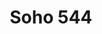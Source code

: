 ---
layout: place
title: "Soho 544"
permalink: /south-carolina/conway/soho-544.html
stateAbbr: SC
stateName: South Carolina
cityName: Conway
seo:
  name: "Soho 544"
  type: Restaurant
  links: https://soho544.ordering.ordercounter.com/
description: "Soho 544 serves delicious sushi in Conway, South Carolina. Try fresh Japanese dishes for a great dining experience. Available for takeout, delivery, lunch, and dinner."
place_id: ChIJCUNa7DITAIkReCub6Ro6tYU
photos:
  - name: >-
      places/ChIJCUNa7DITAIkReCub6Ro6tYU/photos/AeeoHcLN6Rh0OSgpLmTcjULLGWfXVkH2bxXqUh0JtYIJeRYdBuOX3LU7Cao4eOOY1eTXiZFsp_5Qk7WSeMb7iwcH1rf7YgBEYNQTyKl_7I62vnqHyScpEt-cvdDK3vzeCwmxI8GDOkO_UrA_dItK_j0HcxxxJFN1b_YSzi5A2EbcSMtsn5raWlWcW0HbTBYhtihxDd2zhhZGA881qV8hwKGu8IbI7lYPdEglymS0Hn42JUy6RwHuks9vMj2SmhFz4weouqEFOB-3p1K6xwEKfzo9Al2F7UI0kcqY3farSLV7Lc9yDQg5x1UIzkrGP_vRKPCRsMzSibPAHs-g4gizl1MbLmabmT0a2MPDdAS5Gap3Y4xXFGeeycPDIIYj_2e6j5DajfvZvH7U5a3RutjK0CCS5oz4S1vrfX9LJWnedVhXhxE
    widthPx: 4000
    heightPx: 3000
    authorAttributions:
      - displayName: Lawrence Bell
        uri: https://maps.google.com/maps/contrib/117960176911884470384
        photoUri: >-
          https://lh3.googleusercontent.com/a-/ALV-UjUfzm5FTN9Aw671TQnHNWgVbIUy1nWWbcwVlb1sMiLPcAQjDxTf=s100-p-k-no-mo
    flagContentUri: >-
      https://www.google.com/local/imagery/report/?cb_client=maps_api_places.places_api&image_key=!1e10!2sCIHM0ogKEICAgIDm1JOlaA&hl=en-US
    googleMapsUri: >-
      https://www.google.com/maps/place//data=!3m4!1e2!3m2!1sCIHM0ogKEICAgIDm1JOlaA!2e10!4m2!3m1!1s0x89001332ec5a4309:0x85b53a1ae99b2b78
  - name: >-
      places/ChIJCUNa7DITAIkReCub6Ro6tYU/photos/AeeoHcIEXF4dJ2zPEAuDqrst7Q4MwVGnRBULLNDozC6YFMO7XJtym5IOdJA61WSAALFmq9syw1GFOi6tgxSbI34tAF3KyXbfM5Af0AjzMs72xojzy5MZBwmIyRtz-E23h7esY6fy7uBgi3fy8nBsFXfEJR1cRUTi_DYdBFW_gkYjJQ44gANH0bkVS2ns7ypsxhvr_zG7eDOH0qiJAP5X4S3zzOpof_Xbu4xpHAgSGJIv4-BafL6WFdmYL6gEair8_GI9cKJL7OD-R5qdYAiy7EDzT1ZSYAnQPeKy-CzH8a4VOwdMRvXRYF0nmKeCMbBWJhetxx3U-Mo3hgkZSjmTM-TqIFwfCyFH479rEgxoxYMRyiTOylFKl7GC2GMqr-juYgDyiNwFRWLdXu3PJW4r1TD7MgjktNWREWl5bIqzpZbLFS5koFQ
    widthPx: 3024
    heightPx: 4032
    authorAttributions:
      - displayName: Eve Mahon
        uri: https://maps.google.com/maps/contrib/106541570891679316643
        photoUri: >-
          https://lh3.googleusercontent.com/a-/ALV-UjUo_wwY6bMuA_SIIIJ7ENicLKpzCys1VsuyLEV5C9m0ZoeW_x3abA=s100-p-k-no-mo
    flagContentUri: >-
      https://www.google.com/local/imagery/report/?cb_client=maps_api_places.places_api&image_key=!1e10!2sCIHM0ogKEICAgICZiZCIvwE&hl=en-US
    googleMapsUri: >-
      https://www.google.com/maps/place//data=!3m4!1e2!3m2!1sCIHM0ogKEICAgICZiZCIvwE!2e10!4m2!3m1!1s0x89001332ec5a4309:0x85b53a1ae99b2b78
  - name: >-
      places/ChIJCUNa7DITAIkReCub6Ro6tYU/photos/AeeoHcJ9TJZZNmgC5CXsIljZlcEfLtossuAR_OQqnEYtqCq24KJFDpovMvF1zWtmGNx6yuIqdT8s1EWgVDfaHuk3aY_0lrGd_mtyrKDrwv-AIEvHNs7tO_q2ieqvikGhb-Me7h-gwHFuPPk2P_7SFOzAfOF30em27FQFhB_l3LkPNeIaptMZ3VDHJU9TA1fdRalCsV0L-HRBjYToPdHaBF9N5YI6ukNGddfg508sSiKwmoLdkMclchSJiCeqjPwmIffdq01vAThVz_byA3z5VjRNT4rPxJZ5h41OQWPub8alo3fRL7203eAArVBEFvVQQsRfAqeLMM40Kqf2gU5_o3_xQnbiUKBj0fdAb-0QCKfPmhUJjAHm9GMwa5FHOCorB5UwD_uytkn5yLt-P5mfa6EOO7_rjabJeOcIuSs4P-Syh7PVYGY
    widthPx: 1713
    heightPx: 1284
    authorAttributions:
      - displayName: Helen Brown
        uri: https://maps.google.com/maps/contrib/118275707897534948962
        photoUri: >-
          https://lh3.googleusercontent.com/a/ACg8ocLOSPKdVD4ONkWZQmGCFLxIQy4gBmVQAa8zWAC8qeY7tON2WA=s100-p-k-no-mo
    flagContentUri: >-
      https://www.google.com/local/imagery/report/?cb_client=maps_api_places.places_api&image_key=!1e10!2sCIHM0ogKEICAgICz_OK57QE&hl=en-US
    googleMapsUri: >-
      https://www.google.com/maps/place//data=!3m4!1e2!3m2!1sCIHM0ogKEICAgICz_OK57QE!2e10!4m2!3m1!1s0x89001332ec5a4309:0x85b53a1ae99b2b78
  - name: >-
      places/ChIJCUNa7DITAIkReCub6Ro6tYU/photos/AeeoHcI5ckDt6yk7kwneEs33_Nz4IM2EhYBjPjA7mv4HyGOotkClBM_FBNwcsrb075b1AIkI8ABwV4UnCnEPs3DDSIlbWTZ2DLEBN1p20-pj-U2C__d0cR6WwpmWGtIpxkljrDqGkoRkbCuhK2i5040MsWoOAeY-2VjV0JTsvkGdm0dt4DjIgquqFqnM5ZKb-LdJRWJapMRHLMG7sKvAq383aHfOAvDHSXaxv0v_Yus3t-KIdJKJl0DsFRVclTR7CR372aOctuGgR-uFPDrahhXUlMmZBvaABNTOcgvdULWmXt0UjdcZ0ty3dqZ2UG868Zs7hcWkFKITSecjfjx_sHY1PdGGMVTPgYJV1mMfiORvsNpsKDZ0BhNTXV-EKQqO6yuV2sw9s6XNoh3zQUSaDEcB2Z0HNF9VPcQ9oz8kAnBQVV8
    widthPx: 3024
    heightPx: 4032
    authorAttributions:
      - displayName: Tia Rangel
        uri: https://maps.google.com/maps/contrib/107837082075456308873
        photoUri: >-
          https://lh3.googleusercontent.com/a/ACg8ocJd2sTqlLfIsoaGMW445TdH4ZRVn43IvRu3lAkBJUhIl51HhA=s100-p-k-no-mo
    flagContentUri: >-
      https://www.google.com/local/imagery/report/?cb_client=maps_api_places.places_api&image_key=!1e10!2sCIHM0ogKEICAgICb_I7zEw&hl=en-US
    googleMapsUri: >-
      https://www.google.com/maps/place//data=!3m4!1e2!3m2!1sCIHM0ogKEICAgICb_I7zEw!2e10!4m2!3m1!1s0x89001332ec5a4309:0x85b53a1ae99b2b78
  - name: >-
      places/ChIJCUNa7DITAIkReCub6Ro6tYU/photos/AeeoHcLDPnv8_219E0WMd71XVuV3h6tIXymQ2SxxHh9zXIxrm5Q0EpCubJcCVTz0ArAveXpweOAJ9LZWmZbqr3awiVSSat6gL0HVQgsWsJoTTUwNKu8pmA3lcd3w3-LaNHNLvhMcEz1R2bkWsVp9ZShoFIdRlwRDnkoERZwzdspLUoyg4TXOp72eTJvfKFcKf5BUrnOAEPWxWBq6H7UvE1Vvt8AZn1KZbvqlFr2HoURx__VROJLQrC0H3qtdMLLk21s84DzSz0FMn32YjlzOu6tsBApkAlp43qpGrFKAX0ccx7_SJxfTg0djg_jTRklxz5UXHN8xgj8xd9T_DBm_HXNIJyCNM5csH2IlN5VQP8pEDqq4QcElQQIRITK65XI2sKZ-87Wgxvpyr3C-WZP5zHC4RTrRtsN5QNqAKRV-WaN4tFN-tZJ1
    widthPx: 3024
    heightPx: 4032
    authorAttributions:
      - displayName: Noetia Flo
        uri: https://maps.google.com/maps/contrib/111479928387041832185
        photoUri: >-
          https://lh3.googleusercontent.com/a-/ALV-UjVMc1XnZCV1ECn4rIySoLYhhdlO0pTNX-q-XLk4tSvStmOi1fVw=s100-p-k-no-mo
    flagContentUri: >-
      https://www.google.com/local/imagery/report/?cb_client=maps_api_places.places_api&image_key=!1e10!2sCIHM0ogKEICAgID_sbqarwE&hl=en-US
    googleMapsUri: >-
      https://www.google.com/maps/place//data=!3m4!1e2!3m2!1sCIHM0ogKEICAgID_sbqarwE!2e10!4m2!3m1!1s0x89001332ec5a4309:0x85b53a1ae99b2b78
  - name: >-
      places/ChIJCUNa7DITAIkReCub6Ro6tYU/photos/AeeoHcKGDJdGsaOtNaXhHkp0iJXH3Ia-FQYNozmQVuheXQk7vs2faKX8Wz26MbVM9cdWJ7gvrRcteiA2EeS6DDWXmheOwpCxuyuiI25LKpc6DBggiwfVFi4NDlTfUdiaZJk5tulo8hE8e0Oj0TVjchmBu4HkbCO2cg3mf-b8FLCc2IJAmXA3P9ycQKN0b3ixalYIakzbh6pXskRhko20SfkCwNXo6mWRXVXOVypvMvMA7PbS8Z99dVKFCLuL6FE42i4teWO843wH5HwitKluYB8YcX9aysvKoOVI0Lbfx8hprSg8h90ofxZszCyRdEhLbfJA8lZlTvbzrXsIncjf3hCo7zmLEGK6ufCvaPRviQffVxkwj9-lyksuRdR_seVqfizL8cJP8qMffO3mzp5kzCGguCvXoj7dYaki-VovKw7wwV-8yQ
    widthPx: 3024
    heightPx: 4032
    authorAttributions:
      - displayName: ShellySoza
        uri: https://maps.google.com/maps/contrib/109033649915666539580
        photoUri: >-
          https://lh3.googleusercontent.com/a-/ALV-UjUbTFljMYGbjQXVoMRDk_pyRi7PTMCzl7o_wewOTEYxE47ZLJsFJg=s100-p-k-no-mo
    flagContentUri: >-
      https://www.google.com/local/imagery/report/?cb_client=maps_api_places.places_api&image_key=!1e10!2sCIHM0ogKEICAgICKn7eSWA&hl=en-US
    googleMapsUri: >-
      https://www.google.com/maps/place//data=!3m4!1e2!3m2!1sCIHM0ogKEICAgICKn7eSWA!2e10!4m2!3m1!1s0x89001332ec5a4309:0x85b53a1ae99b2b78
  - name: >-
      places/ChIJCUNa7DITAIkReCub6Ro6tYU/photos/AeeoHcI3ZskGrv3or8wyEqkFCp5huLSqhq1HfKRYs-E1sIFPAuvGS-KEXIqsGpAb359-kb5H5ddfa4pF73uG_STV8qSkuUsbKKeilYDbCNRHqqK2uWSPIcy__HZWpnFP8eVA8RVDlvLJcaoJBzg4LyjoYoJoF3h0aZIplzBgdqFN38Df1hWP0yBZpLWdmtrnjZzmuBnUbMcS_vkj09xFgjKe-xU99zD4rqEE2z4O7tvaG8RJCUj-YBv7hnAQPuIHUS6YEMzwS-ZvVix9xDR3LlvQO6aqpasdxPYX4Pc4hQs5JEbr4Lf51SJKQsbG1lIiGbp-EYNFULBUIHzeU2CIeeujlOPkXm16AksoogCz0B-nE6Tqtt1A38SSrc2tJ_cnXjAgRsyKiCpVpBh5xrREbuN1XfOCp3soOZsL1bTmlXCGiYQOwQjV
    widthPx: 1080
    heightPx: 1920
    authorAttributions:
      - displayName: L Br NY
        uri: https://maps.google.com/maps/contrib/102208986774967858696
        photoUri: >-
          https://lh3.googleusercontent.com/a-/ALV-UjXIRBEPruRBd0CKuBnv8i1jlJaMAPkFy8bGbhPWx1eYvXrmDQ6yWg=s100-p-k-no-mo
    flagContentUri: >-
      https://www.google.com/local/imagery/report/?cb_client=maps_api_places.places_api&image_key=!1e10!2sCIHM0ogKEICAgICh24ulmAE&hl=en-US
    googleMapsUri: >-
      https://www.google.com/maps/place//data=!3m4!1e2!3m2!1sCIHM0ogKEICAgICh24ulmAE!2e10!4m2!3m1!1s0x89001332ec5a4309:0x85b53a1ae99b2b78
  - name: >-
      places/ChIJCUNa7DITAIkReCub6Ro6tYU/photos/AeeoHcIQJVpG20ST156lQ1Qb5d1njrVOUUuhtMg6R_MX3kIEVSaDG-NERTguTPixgb3A48DJKZbgjJX7ODw-bTYj1ergc6zHN_2d2gC0EU0N8un9SJjJYLo_xIkXKTNvLz702H-XKSPgOrfO9OANzQQf2CiIeLogs2iDpqMzx7thSEElI2cvb_kWo1HuSeT4RDjtpwBoR74qqoGY5j1V-q-NC8svjbWRIh25Y0TBkXaXdJQxneT_9mk-Kkl8yV7qymi3yNnZ2Yw-Iq_LZozoxn_qGKn1O-1cpwWUjdodd4nezU2MSYDtv8Da4kHdX2numIuXYi2D0gzK2AIelgjvL-BNGHzIImZyhqkAmUGj-xag0dChAwYYIMKAHUY2PcE0bB0i26VWxwwrV6TEx4uKfu2qbAz0Q7lWMMVk1aToGVyDkEkWDwU
    widthPx: 3024
    heightPx: 4032
    authorAttributions:
      - displayName: Kisa
        uri: https://maps.google.com/maps/contrib/100443063452918796001
        photoUri: >-
          https://lh3.googleusercontent.com/a-/ALV-UjWoMn6Shd_NUeEI0mHrY8fT6b2Waw3IYnRgRSodi1MGaTOYM7wX=s100-p-k-no-mo
    flagContentUri: >-
      https://www.google.com/local/imagery/report/?cb_client=maps_api_places.places_api&image_key=!1e10!2sCIHM0ogKEICAgIDapMejiAE&hl=en-US
    googleMapsUri: >-
      https://www.google.com/maps/place//data=!3m4!1e2!3m2!1sCIHM0ogKEICAgIDapMejiAE!2e10!4m2!3m1!1s0x89001332ec5a4309:0x85b53a1ae99b2b78
  - name: >-
      places/ChIJCUNa7DITAIkReCub6Ro6tYU/photos/AeeoHcLhTjKf70RyrFhT5RHeYFXGppowhZNgfFAWS4yeGr7xXw28Gpc88gb8C18e-6HU4IU2kBOU4zGft5LdJH2tdaWnggrblqcWwQKSEnGqswh54sKZWlRNc8J0YvmAc-zai07Dd3BKK9M7oDg862ckFA8nZVRICsIv5iumthIBENaT5888mvpTDd7Gux52C_jY8Xg_Xm1NenPmLUFpxwKfGzNehNB8OpjG1k4L6UqHSLaaq8I8WFyZbc5pGoXZaZtIa-Uv67BsWqbRd_VZikVhA1ZHg20mHcMUD7j_l2geU5-5PKzYW9YmulcopSz0S_8nLm6-RGeUSOQLEpoM2yK376I_DLfTIA6zNatg7ZUz7it95pbfzTO2NBrnxamvNyIeZuWs0N9rrOtCeqA3y8Lb6nuK6jwYdKLtquAFewqreHc
    widthPx: 4032
    heightPx: 3024
    authorAttributions:
      - displayName: Joanna Dodd
        uri: https://maps.google.com/maps/contrib/109041743901583573681
        photoUri: >-
          https://lh3.googleusercontent.com/a-/ALV-UjUqK_Ro6S53moieh85slJe_RvjSP29-5HJ5XFuPu5rIgOv5nT0k=s100-p-k-no-mo
    flagContentUri: >-
      https://www.google.com/local/imagery/report/?cb_client=maps_api_places.places_api&image_key=!1e10!2sCIHM0ogKEICAgIDR7NPCQg&hl=en-US
    googleMapsUri: >-
      https://www.google.com/maps/place//data=!3m4!1e2!3m2!1sCIHM0ogKEICAgIDR7NPCQg!2e10!4m2!3m1!1s0x89001332ec5a4309:0x85b53a1ae99b2b78
  - name: >-
      places/ChIJCUNa7DITAIkReCub6Ro6tYU/photos/AeeoHcJjmTB5cAVYJ1UR9gNWlr1RqOpkvu7BsAvanD7O89Ef0hpChTGLicpKhDsPDXoTf7I31tBveIGnVEgrg0RAxU-F7SRjwN1HGbr847I4DAxIuoDUQTzJAG8HpXrsOCqBCKcpxZqHTEwz7Wt0A8kiRqhYUUY3_8__Na8ZUbJMLmPVNRxeg7sZz4iUvIdh1WIf7reTEfv_0CYIAD03TDigqLuC67nzn7Wb5RodeS7-kkrgDsvIHphn0QLvs_f9OuGrb2ePDIrHFcp9OuNI2EE919gvd11FychzhwTYdbkZNNi-AJrmweAn7O3SWoD363RA9RODN3JNpTGmtM8ZrEsZWmX7GCSI1b-HHhC0h0nKnRxikVo5TIr2sjEru833kEJ75Yw6so8JQFdiMBmN4lsleKGWxoFQqg3upcE0jEEndincLJPS
    widthPx: 3024
    heightPx: 4032
    authorAttributions:
      - displayName: Eve Mahon
        uri: https://maps.google.com/maps/contrib/106541570891679316643
        photoUri: >-
          https://lh3.googleusercontent.com/a-/ALV-UjUo_wwY6bMuA_SIIIJ7ENicLKpzCys1VsuyLEV5C9m0ZoeW_x3abA=s100-p-k-no-mo
    flagContentUri: >-
      https://www.google.com/local/imagery/report/?cb_client=maps_api_places.places_api&image_key=!1e10!2sCIHM0ogKEICAgICF6PjOuAE&hl=en-US
    googleMapsUri: >-
      https://www.google.com/maps/place//data=!3m4!1e2!3m2!1sCIHM0ogKEICAgICF6PjOuAE!2e10!4m2!3m1!1s0x89001332ec5a4309:0x85b53a1ae99b2b78
address: 1300 SC-544, Conway, SC 29526, USA
street: 1300 SC-544
city: Conway
state: SC
zip: '29526'
country: USA
neighborhood: null
latitude: '33.783022'
longitude: '-79.021655'
accessibility_options:
  wheelchairAccessibleParking: true
  wheelchairAccessibleEntrance: true
  wheelchairAccessibleRestroom: true
  wheelchairAccessibleSeating: true
business_status: OPERATIONAL
name: Soho 544
google_maps_links:
  directionsUri: >-
    https://www.google.com/maps/dir//''/data=!4m7!4m6!1m1!4e2!1m2!1m1!1s0x89001332ec5a4309:0x85b53a1ae99b2b78!3e0
  placeUri: https://maps.google.com/?cid=9634670865091865464
  writeAReviewUri: >-
    https://www.google.com/maps/place//data=!4m3!3m2!1s0x89001332ec5a4309:0x85b53a1ae99b2b78!12e1
  reviewsUri: >-
    https://www.google.com/maps/place//data=!4m4!3m3!1s0x89001332ec5a4309:0x85b53a1ae99b2b78!9m1!1b1
  photosUri: >-
    https://www.google.com/maps/place//data=!4m3!3m2!1s0x89001332ec5a4309:0x85b53a1ae99b2b78!10e5
primary_type: Sushi Restaurant
opening_hours:
  regular: null
  current: null
secondary_opening_hours:
  regular:
    weekdayDescriptions: null
    type: null
  current:
    weekdayDescriptions: null
    type: null
phone: (843) 347-7600
price_level: PRICE_LEVEL_MODERATE
price_range: $10 &ndash; $20
rating: '4.0'
rating_count: 391
website: https://soho544.ordering.ordercounter.com/
reviews:
  - name: >-
      places/ChIJCUNa7DITAIkReCub6Ro6tYU/reviews/ChdDSUhNMG9nS0VJQ0FnSURfc2JxYWp3RRAB
    relativePublishTimeDescription: 2 months ago
    rating: 1
    text:
      text: >-
        When we walked in it smelled like cigarettes and smoke in the air, we
        should have left but we gave it a shot anyways because the SoHo in
        Myrtle Beach is excellent. I attached photos of everything we left at
        the table. The food was horrible. I let the waitress know that the sushi
        roll had a foul taste to it, like rotten fish and she apologized but did
        not remove it from our bill. Pad Tai was sickly sweet and we couldn’t
        eat anything but the chicken in it. The vegetables were slimy as well.
        Rice was fine. We arrived at around 7:20pm and didn’t receive our food
        until 8pm. To wait 40minutes for garbage is crazy. Management needs to
        do something because on a Friday night, slow service, no customers in
        the building and awful food? I would be ashamed. $90 down the drain.
      languageCode: en
    originalText:
      text: >-
        When we walked in it smelled like cigarettes and smoke in the air, we
        should have left but we gave it a shot anyways because the SoHo in
        Myrtle Beach is excellent. I attached photos of everything we left at
        the table. The food was horrible. I let the waitress know that the sushi
        roll had a foul taste to it, like rotten fish and she apologized but did
        not remove it from our bill. Pad Tai was sickly sweet and we couldn’t
        eat anything but the chicken in it. The vegetables were slimy as well.
        Rice was fine. We arrived at around 7:20pm and didn’t receive our food
        until 8pm. To wait 40minutes for garbage is crazy. Management needs to
        do something because on a Friday night, slow service, no customers in
        the building and awful food? I would be ashamed. $90 down the drain.
      languageCode: en
    authorAttribution:
      displayName: Noetia Flo
      uri: https://www.google.com/maps/contrib/111479928387041832185/reviews
      photoUri: >-
        https://lh3.googleusercontent.com/a-/ALV-UjVMc1XnZCV1ECn4rIySoLYhhdlO0pTNX-q-XLk4tSvStmOi1fVw=s128-c0x00000000-cc-rp-mo
    publishTime: '2025-01-25T01:25:59.237601Z'
    flagContentUri: >-
      https://www.google.com/local/review/rap/report?postId=ChdDSUhNMG9nS0VJQ0FnSURfc2JxYWp3RRAB&d=17924085&t=1
    googleMapsUri: >-
      https://www.google.com/maps/reviews/data=!4m6!14m5!1m4!2m3!1sChdDSUhNMG9nS0VJQ0FnSURfc2JxYWp3RRAB!2m1!1s0x89001332ec5a4309:0x85b53a1ae99b2b78
  - name: >-
      places/ChIJCUNa7DITAIkReCub6Ro6tYU/reviews/ChdDSUhNMG9nS0VJQ0FnSUNuM2JpTDdRRRAB
    relativePublishTimeDescription: 6 months ago
    rating: 3
    text:
      text: >-
        Completely average, long wait time for the food considering no one was
        there when I arrived. Service was good from 2/3 employees, the third was
        a bit rough around the edges, but nothing I'm not used to. If the food
        was stellar I wouldn't be so picky, but I would say it's just okay.
        Nothing crazy, I'd come back if I was in the area, but it's nothing
        special.
      languageCode: en
    originalText:
      text: >-
        Completely average, long wait time for the food considering no one was
        there when I arrived. Service was good from 2/3 employees, the third was
        a bit rough around the edges, but nothing I'm not used to. If the food
        was stellar I wouldn't be so picky, but I would say it's just okay.
        Nothing crazy, I'd come back if I was in the area, but it's nothing
        special.
      languageCode: en
    authorAttribution:
      displayName: Ryan De La Luz
      uri: https://www.google.com/maps/contrib/116448616144011897151/reviews
      photoUri: >-
        https://lh3.googleusercontent.com/a-/ALV-UjV9KxQG5xvOaJKlaQysfrn_KmRNENAD_OoKAld_iUC41MXVPHvFIA=s128-c0x00000000-cc-rp-mo-ba6
    publishTime: '2024-09-28T21:12:13.621578Z'
    flagContentUri: >-
      https://www.google.com/local/review/rap/report?postId=ChdDSUhNMG9nS0VJQ0FnSUNuM2JpTDdRRRAB&d=17924085&t=1
    googleMapsUri: >-
      https://www.google.com/maps/reviews/data=!4m6!14m5!1m4!2m3!1sChdDSUhNMG9nS0VJQ0FnSUNuM2JpTDdRRRAB!2m1!1s0x89001332ec5a4309:0x85b53a1ae99b2b78
  - name: >-
      places/ChIJCUNa7DITAIkReCub6Ro6tYU/reviews/ChdDSUhNMG9nS0VJQ0FnTUR3ei1LQjFnRRAB
    relativePublishTimeDescription: 2 weeks ago
    rating: 1
    text:
      text: >-
        Smells like an ashtray in this restaurant.  The attached bar allows
        smoking inside.  The only separation between the restaurant and bar is a
        partial wall that doesn't go to the ceiling.  This gap allows smoke to
        fill the restaurant.  I had to shower when I got home to get the smell
        off of me.

        The service was great and the food was good.  However, I wouldn't
        recommend this place, nor will I ever go back.
      languageCode: en
    originalText:
      text: >-
        Smells like an ashtray in this restaurant.  The attached bar allows
        smoking inside.  The only separation between the restaurant and bar is a
        partial wall that doesn't go to the ceiling.  This gap allows smoke to
        fill the restaurant.  I had to shower when I got home to get the smell
        off of me.

        The service was great and the food was good.  However, I wouldn't
        recommend this place, nor will I ever go back.
      languageCode: en
    authorAttribution:
      displayName: Cynthia N
      uri: https://www.google.com/maps/contrib/109114752323979204663/reviews
      photoUri: >-
        https://lh3.googleusercontent.com/a-/ALV-UjUbaVspmyzqrcQmjG9wuZCunuwluYJIb_XeNlgPLLxRf5dD_JBDRg=s128-c0x00000000-cc-rp-mo-ba4
    publishTime: '2025-03-29T02:22:00.763526Z'
    flagContentUri: >-
      https://www.google.com/local/review/rap/report?postId=ChdDSUhNMG9nS0VJQ0FnTUR3ei1LQjFnRRAB&d=17924085&t=1
    googleMapsUri: >-
      https://www.google.com/maps/reviews/data=!4m6!14m5!1m4!2m3!1sChdDSUhNMG9nS0VJQ0FnTUR3ei1LQjFnRRAB!2m1!1s0x89001332ec5a4309:0x85b53a1ae99b2b78
  - name: >-
      places/ChIJCUNa7DITAIkReCub6Ro6tYU/reviews/ChdDSUhNMG9nS0VJQ0FnTURJcXVpODdnRRAB
    relativePublishTimeDescription: in the last week
    rating: 1
    text:
      text: >-
        Would like to have given them a zero. Lady tells us we need reservations
        for 10 people.  I told her we have eaten there numerous times and no one
        has ever told us we needed a reservation. She said well I’m telling you
        now. I told her we didn’t have to eat there if it was a problem. She
        said Tuesday was a busy night for them and they already had two
        reservations. Really, two reservations for the whole restaurant?  She
        asked me if there was a problem. I told her the problem was with her
        attitude.  I asked my wife if she still wanted to eat there and the lady
        said it doesn’t matter, I’m not serving y’all.
      languageCode: en
    originalText:
      text: >-
        Would like to have given them a zero. Lady tells us we need reservations
        for 10 people.  I told her we have eaten there numerous times and no one
        has ever told us we needed a reservation. She said well I’m telling you
        now. I told her we didn’t have to eat there if it was a problem. She
        said Tuesday was a busy night for them and they already had two
        reservations. Really, two reservations for the whole restaurant?  She
        asked me if there was a problem. I told her the problem was with her
        attitude.  I asked my wife if she still wanted to eat there and the lady
        said it doesn’t matter, I’m not serving y’all.
      languageCode: en
    authorAttribution:
      displayName: Jerry Mishoe
      uri: https://www.google.com/maps/contrib/101810748146612826326/reviews
      photoUri: >-
        https://lh3.googleusercontent.com/a/ACg8ocJlmRkQQRfrrfyes-JMqGrcht1EXBLObh3Ls9Fn1VbmkA-tcRM=s128-c0x00000000-cc-rp-mo
    publishTime: '2025-04-08T21:07:58.402460Z'
    flagContentUri: >-
      https://www.google.com/local/review/rap/report?postId=ChdDSUhNMG9nS0VJQ0FnTURJcXVpODdnRRAB&d=17924085&t=1
    googleMapsUri: >-
      https://www.google.com/maps/reviews/data=!4m6!14m5!1m4!2m3!1sChdDSUhNMG9nS0VJQ0FnTURJcXVpODdnRRAB!2m1!1s0x89001332ec5a4309:0x85b53a1ae99b2b78
  - name: >-
      places/ChIJCUNa7DITAIkReCub6Ro6tYU/reviews/ChZDSUhNMG9nS0VJQ0FnSUR2cWFMQVV3EAE
    relativePublishTimeDescription: 3 months ago
    rating: 1
    text:
      text: >-
        I’d never been here, as I normally go to Whitaker’s or King Kong, but
        Whitaker’s was super busy and I did feel like going to Carolina Forest.
        We sat at the bar. The service was horrible. The bartender never checked
        on us other than to take our order and give us our checks, and drink was
        undrinkable. It tasted like pure sour mix. I only took the one sip, and
        it sat there throughout our meal. When I asked if it could be taken off,
        the bartender told me that I should have asked earlier because the
        manager left and there was no one there to remove it from my check. The
        food was mediocre at best. Do yourself a favor and save your money. I’ll
        either wait or make the drive next time.
      languageCode: en
    originalText:
      text: >-
        I’d never been here, as I normally go to Whitaker’s or King Kong, but
        Whitaker’s was super busy and I did feel like going to Carolina Forest.
        We sat at the bar. The service was horrible. The bartender never checked
        on us other than to take our order and give us our checks, and drink was
        undrinkable. It tasted like pure sour mix. I only took the one sip, and
        it sat there throughout our meal. When I asked if it could be taken off,
        the bartender told me that I should have asked earlier because the
        manager left and there was no one there to remove it from my check. The
        food was mediocre at best. Do yourself a favor and save your money. I’ll
        either wait or make the drive next time.
      languageCode: en
    authorAttribution:
      displayName: Tysheena May
      uri: https://www.google.com/maps/contrib/117984491706066002335/reviews
      photoUri: >-
        https://lh3.googleusercontent.com/a-/ALV-UjU_Ib24m2hW6Dn_ZXhnePt9Qp5RIdv5-Ozg8iPT_zW33tguRdfbvQ=s128-c0x00000000-cc-rp-mo
    publishTime: '2024-12-21T18:01:23.983818Z'
    flagContentUri: >-
      https://www.google.com/local/review/rap/report?postId=ChZDSUhNMG9nS0VJQ0FnSUR2cWFMQVV3EAE&d=17924085&t=1
    googleMapsUri: >-
      https://www.google.com/maps/reviews/data=!4m6!14m5!1m4!2m3!1sChZDSUhNMG9nS0VJQ0FnSUR2cWFMQVV3EAE!2m1!1s0x89001332ec5a4309:0x85b53a1ae99b2b78
parking_options:
  freeParkingLot: true
  freeStreetParking: true
  valetParking: false
payment_options:
  acceptsCreditCards: true
  acceptsDebitCards: true
  acceptsCashOnly: false
  acceptsNfc: true
allow_dogs: null
curbside_pickup: false
delivery: true
dine_in: true
good_for_children: true
good_for_groups: true
good_for_sports: null
live_music: false
menu_for_children: true
outdoor_seating: true
reservable: true
restroom: true
serves_beer: true
serves_breakfast: null
serves_brunch: null
serves_cocktails: true
serves_coffee: true
serves_dinner: true
serves_dessert: true
serves_lunch: true
serves_vegetarian_food: true
serves_wine: true
takeout: true
summary: null

---